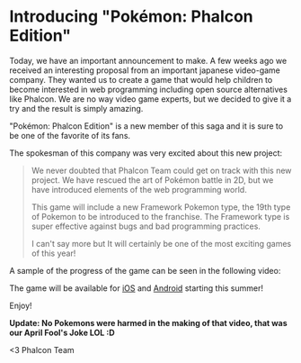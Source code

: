 Introducing "Pokémon: Phalcon Edition"
======================================

Today, we have an important announcement to make. A few weeks ago we received 
an interesting proposal from an important japanese video-game company. They 
wanted us to create a game that would help children to become interested in web 
programming including open source alternatives like Phalcon. We are no way 
video game experts, but we decided to give it a try and the result is simply 
amazing.

"Pokémon: Phalcon Edition" is a new member of this saga and it is sure to be 
one of the favorite of its fans.

The spokesman of this company was very excited about this new project:

> We never doubted that Phalcon Team could get on track with this new project. 
> We have rescued the art of Pokémon battle in 2D, but we have introduced 
> elements of the web programming world. 
>
> This game will include a new Framework Pokemon type, the 19th type of Pokemon 
> to be introduced to the franchise. The Framework type is super effective 
> against bugs and bad programming practices.
>
> I can't say more but It will certainly be one of the most exciting games of 
> this year!

A sample of the progress of the game can be seen in the following video:

The game will be available for
[iOS](https://itunes.apple.com/us/genre/ios-games/id6014?mt=8) and
[Android](https://play.google.com/store) starting this summer!

Enjoy!

**Update: No Pokemons were harmed in the making of that video, that was
our April Fool's Joke LOL :D**


<3 Phalcon Team
